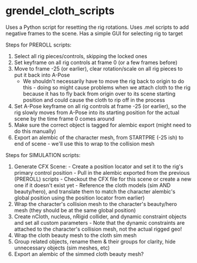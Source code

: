 # grendel_cloth_scripts

Uses a Python script for resetting the rig rotations.
Uses .mel scripts to add negative frames to the scene.
Has a simple GUI for selecting rig to target



Steps for PREROLL scripts:
1) Select all rig pieces/controls, skipping the locked ones
2) Set keyframe on all rig controls at frame 0 (or a few frames before)
3) Move to frame -25 (or earlier), clear rotation/scale on all rig pieces to put it back into A-Pose
    - We shouldn't necessarily have to move the rig back to origin to do this - doing so might cause problems when we attach cloth to the rig because it has to fly back from origin over to its scene starting position and could cause the cloth to rip off in the process
4) Set A-Pose keyframe on all rig controls at frame -25 (or earlier), so the rig slowly moves from A-Pose into its starting position for the actual scene by the time frame 0 comes around
5) Make sure the correct object is tagged for alembic export (might need to do this manually)
6) Export an alembic of the character mesh, from STARTPRE (-25 ish) to end of scene - we'll use this to wrap to the collision mesh



Steps for SIMULATION scripts:
1) Generate CFX Scene:
		- Create a position locator and set it to the rig's primary control position
		- Pull in the alembic exported from the previous (PREROLL) scripts
		- Checkout the CFX file for this scene or create a new one if it doesn't exist yet
		- Reference the cloth models (sim AND beauty/hero), and translate them to match the character alembic's global position using the position locator from earlier) 
2) Wrap the character's collision mesh to the character's beauty/hero mesh (they should be at the same global position)
3) Create nCloth, nucleus, nRigid collider, and dynamic constraint objects and set all custom parameters 
		- Note that the dynamic constraints are attached to the character's collision mesh, not the actual rigged geo!
4) Wrap the cloth beauty mesh to the cloth sim mesh 
5) Group related objects, rename them & their groups for clarity, hide unnecessary objects (sim meshes, etc)
6) Export an alembic of the simmed cloth beauty mesh? 

